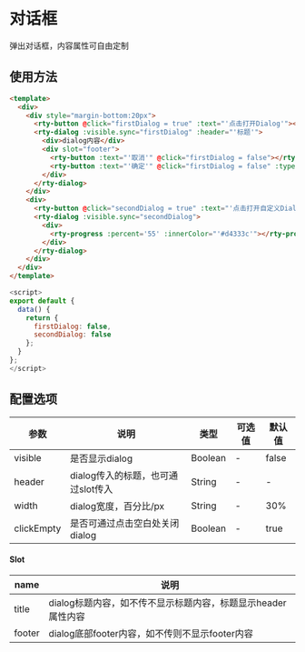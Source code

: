 # 对话框
弹出对话框，内容属性可自由定制

## 使用方法
``` html
<template>
  <div>
    <div style="margin-bottom:20px">
      <rty-button @click="firstDialog = true" :text="'点击打开Dialog'"></rty-button>
      <rty-dialog :visible.sync="firstDialog" :header="'标题'">
        <div>dialog内容</div>
        <div slot="footer">
          <rty-button :text="'取消'" @click="firstDialog = false"></rty-button>
          <rty-button :text="'确定'" @click="firstDialog = false" :type="'primary'"></rty-button>
        </div>
      </rty-dialog>
    </div>
    <div>
      <rty-button @click="secondDialog = true" :text="'点击打开自定义Dialog'"></rty-button>
      <rty-dialog :visible.sync="secondDialog">
        <div>
          <rty-progress :percent='55' :innerColor="'#d4333c'"></rty-progress>
        </div>
      </rty-dialog>
    </div>
  </div>
</template>
```
``` js
<script>
export default {
  data() {
    return {
      firstDialog: false,
      secondDialog: false
    };
  }
};
</script>
```

## 配置选项
| 参数 | 说明 | 类型 | 可选值 | 默认值 |
|-|-|-|-|-|
| visible | 是否显示dialog | Boolean | - | false |
| header | dialog传入的标题，也可通过slot传入 | String | - | - |
| width | dialog宽度，百分比/px | String | - | 30% |
| clickEmpty | 是否可通过点击空白处关闭dialog | Boolean | - | true |

#### Slot
| name | 说明 |
|-|-|
| title | dialog标题内容，如不传不显示标题内容，标题显示header属性内容 |
| footer | dialog底部footer内容，如不传则不显示footer内容 |